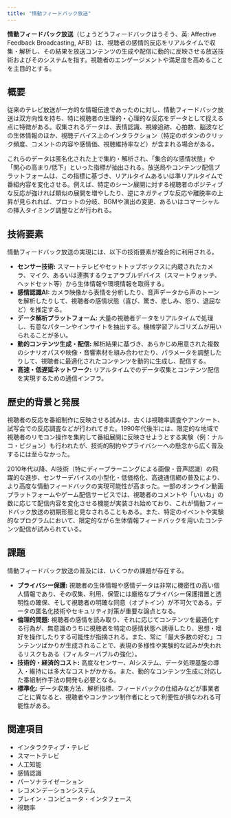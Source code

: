 ```yaml
---
title: "情動フィードバック放送"
---
```


**情動フィードバック放送**（じょうどうフィードバックほうそう、英: Affective Feedback Broadcasting, AFB）は、視聴者の感情的反応をリアルタイムで収集・解析し、その結果を放送コンテンツの生成や配信に動的に反映させる放送技術およびそのシステムを指す。視聴者のエンゲージメントや満足度を高めることを主目的とする。

## 概要

従来のテレビ放送が一方的な情報伝達であったのに対し、情動フィードバック放送は双方向性を持ち、特に視聴者の生理的・心理的な反応をデータとして捉える点に特徴がある。収集されるデータは、表情認識、視線追跡、心拍数、脳波などの生体情報のほか、視聴デバイス上のインタラクション（特定のボタンのクリック頻度、コメントの内容や感情価、視聴維持率など）が含まれる場合がある。

これらのデータは匿名化された上で集約・解析され、「集合的な感情状態」や「関心の高まり/低下」といった指標が抽出される。放送局やコンテンツ配信プラットフォームは、この指標に基づき、リアルタイムあるいは準リアルタイムで番組内容を変化させる。例えば、特定のシーン展開に対する視聴者のポジティブな反応が強ければ類似の展開を増やしたり、逆にネガティブな反応や離脱率の上昇が見られれば、プロットの分岐、BGMや演出の変更、あるいはコマーシャルの挿入タイミング調整などが行われる。

## 技術要素

情動フィードバック放送の実現には、以下の技術要素が複合的に利用される。

*   **センサー技術:** スマートテレビやセットトップボックスに内蔵されたカメラ、マイク、あるいは連携するウェアラブルデバイス（スマートウォッチ、ヘッドセット等）から生体情報や環境情報を取得する。
*   **感情認識AI:** カメラ映像から表情を分析したり、音声データから声のトーンを解析したりして、視聴者の感情状態（喜び、驚き、悲しみ、怒り、退屈など）を推定する。
*   **データ解析プラットフォーム:** 大量の視聴者データをリアルタイムで処理し、有意なパターンやインサイトを抽出する。機械学習アルゴリズムが用いられることが多い。
*   **動的コンテンツ生成・配信:** 解析結果に基づき、あらかじめ用意された複数のシナリオパスや映像・音響素材を組み合わせたり、パラメータを調整したりして、視聴者に最適化されたコンテンツを動的に生成し、配信する。
*   **高速・低遅延ネットワーク:** リアルタイムでのデータ収集とコンテンツ配信を実現するための通信インフラ。

## 歴史的背景と発展

視聴者の反応を番組制作に反映させる試みは、古くは視聴率調査やアンケート、試写会での反応調査などが行われてきた。1990年代後半には、限定的な地域で視聴者のリモコン操作を集約して番組展開に反映させようとする実験（例：ナルコ・ビジョン）も行われたが、技術的制約やプライバシーへの懸念から広く普及するには至らなかった。

2010年代以降、AI技術（特にディープラーニングによる画像・音声認識）の飛躍的な進歩、センサーデバイスの小型化・低価格化、高速通信網の普及により、より高度な情動フィードバックの実現可能性が高まった。一部のオンライン動画プラットフォームやゲーム配信サービスでは、視聴者のコメントや「いいね」の数に応じて配信内容を変化させる機能が実装され始めており、これが情動フィードバック放送の初期形態と見なされることもある。また、特定のイベントや実験的なプログラムにおいて、限定的ながら生体情報フィードバックを用いたコンテンツ配信が試みられている。

## 課題

情動フィードバック放送の普及には、いくつかの課題が存在する。

*   **プライバシー保護:** 視聴者の生体情報や感情データは非常に機密性の高い個人情報であり、その収集、利用、保管には厳格なプライバシー保護措置と透明性の確保、そして視聴者の明確な同意（オプトイン）が不可欠である。データの匿名化技術やセキュリティ対策が重要な論点となる。
*   **倫理的問題:** 視聴者の感情を読み取り、それに応じてコンテンツを最適化する行為が、無意識のうちに視聴者を特定の感情状態へ誘導したり、思想・嗜好を操作したりする可能性が指摘される。また、常に「最大多数の好む」コンテンツばかりが生成されることで、表現の多様性や実験的な試みが失われるリスクもある（フィルターバブルの強化）。
*   **技術的・経済的コスト:** 高度なセンサー、AIシステム、データ処理基盤の導入・維持には多大なコストがかかる。また、動的なコンテンツ生成に対応した番組制作手法の開発も必要となる。
*   **標準化:** データ収集方法、解析指標、フィードバックの仕組みなどが事業者ごとに異なると、視聴者やコンテンツ制作者にとって利便性が損なわれる可能性がある。

## 関連項目

*   インタラクティブ・テレビ
*   スマートテレビ
*   人工知能
*   感情認識
*   パーソナライゼーション
*   レコメンデーションシステム
*   ブレイン・コンピュータ・インタフェース
*   視聴率